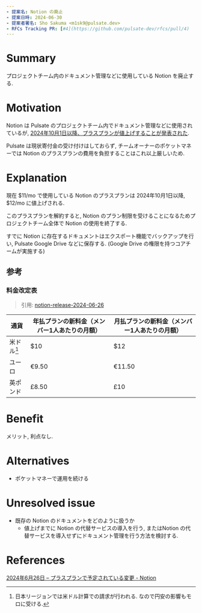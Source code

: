 ```yaml
---
- 提案名: Notion の廃止
- 提案日時: 2024-06-30
- 提案者署名: Sho Sakuma <m1sk9@pulsate.dev>
- RFCs Tracking PR: [#4](https://github.com/pulsate-dev/rfcs/pull/4)
---
```


# Summary

プロジェクトチーム内のドキュメント管理などに使用している Notion を廃止する.

# Motivation

Notion は Pulsate のプロジェクトチーム内でドキュメント管理などに使用されているが, [2024年10月1日以降、プラスプランが値上げすることが発表された][notion-release-2024-06-26].

Pulsate は現状寄付金の受け付けはしておらず, チームオーナーのポケットマネーでは Notion のプラスプランの費用を負担することはこれ以上厳しいため.

# Explanation
<!-- この提案の詳細 -->

現在 $11/mo で使用している Notion のプラスプランは 2024年10月1日以降, $12/mo に値上げされる.

このプラスプランを解約すると, Notion のプラン制限を受けることになるためプロジェクトチーム全体で Notion の使用を終了する.

すでに Notion に存在するドキュメントはエクスポート機能でバックアップを行い, Pulsate Google Drive などに保存する. (Google Drive の権限を持つコアチームが実施する)

## 参考

### 料金改定表

> 引用: [notion-release-2024-06-26]

| 通貨 | 年払プランの新料金（メンバー1人あたりの月額） | 月払プランの新料金（メンバー1人あたりの月額）|
| --- | --- | --- |
| 米ドル[^1] | $10 | $12 |
| ユーロ | €9.50 | €11.50 |
| 英ポンド | £8.50 | £10 |

# Benefit

メリット, 利点なし.

# Alternatives

- ポケットマネーで運用を続ける

# Unresolved issue

- 既存の Notion のドキュメントをどのように扱うか
  - 値上げまでに Notion の代替サービスの導入を行う, またはNotion の代替サービスを導入せずにドキュメント管理を行う方法を検討する.

# References
<!-- 参考文献 (オプション) -->

[2024年6月26日 – プラスプランで予定されている変更 - Notion][notion-release-2024-06-26]

[notion-release-2024-06-26]: https://www.notion.so/ja-jp/releases/2024-06-26

[^1]: 日本リージョンでは米ドル計算での請求が行われる. なので円安の影響もモロに受ける.
